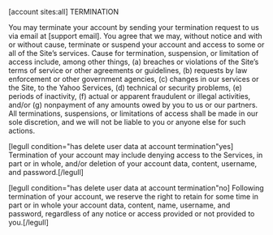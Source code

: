 
[account sites:all]
TERMINATION

You may terminate your account by sending your termination request to us via email at [support email].
You agree that we may, without notice and with or without cause, terminate or suspend your account and access to some or all of the Site’s services. Cause for termination, suspension, or limitation of access include, among other things, (a) breaches or violations of the Site’s terms of service or other agreements or guidelines, (b) requests by law enforcement or other government agencies, (c) changes in our services or the Site,  to the Yahoo Services, (d) technical or security problems, (e) periods of inactivity, (f) actual or apparent fraudulent or illegal activities, and/or (g) nonpayment of any amounts owed by you to us or our partners.  All terminations, suspensions, or limitations of access shall be made in our sole discretion, and we will not be liable to you or anyone else for such actions.

[legull condition="has delete user data at account termination"yes]
Termination of your account may include denying access to the Services, in part or in whole, and/or deletion of your account data, content, username, and password.[/legull]

[legull condition="has delete user data at account termination"no]
Following termination of your account, we reserve the right to retain for some time in part or in whole your account data, content, name, username, and password, regardless of any notice or access provided or not provided to you.[/legull]